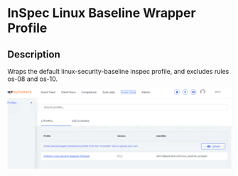 # InSpec Linux Baseline Wrapper Profile

## Description
Wraps the default linux-security-baseline inspec profile, and excludes rules os-08 and os-10.

![alt text](https://github.com/anthonygrees/linux_baseline_wrapper/blob/master/Screen%20Shot%202018-07-23%20at%2012.41.16%20pm.png)
